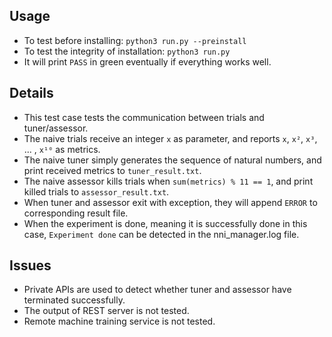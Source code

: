 ## Usage

* To test before installing: `python3 run.py --preinstall`
* To test the integrity of installation: `python3 run.py`
* It will print `PASS` in green eventually if everything works well.

## Details

* This test case tests the communication between trials and tuner/assessor.
* The naive trials receive an integer `x` as parameter, and reports `x`, `x²`, `x³`, ... , `x¹⁰` as metrics.
* The naive tuner simply generates the sequence of natural numbers, and print received metrics to `tuner_result.txt`.
* The naive assessor kills trials when `sum(metrics) % 11 == 1`, and print killed trials to `assessor_result.txt`.
* When tuner and assessor exit with exception, they will append `ERROR` to corresponding result file.
* When the experiment is done, meaning it is successfully done in this case, `Experiment done` can be detected in the nni_manager.log file.

## Issues

* Private APIs are used to detect whether tuner and assessor have terminated successfully. 
* The output of REST server is not tested.
* Remote machine training service is not tested.